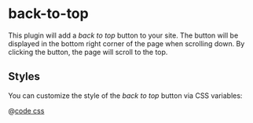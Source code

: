 # back-to-top

<NpmBadge package="@vuepress/plugin-back-to-top" />

This plugin will add a _back to top_ button to your site. The button will be displayed in the bottom right corner of the page when scrolling down. By clicking the button, the page will scroll to the top.

## Styles

You can customize the style of the _back to top_ button via CSS variables:

@[code css](@vuepress/plugin-back-to-top/src/client/styles/vars.css)
